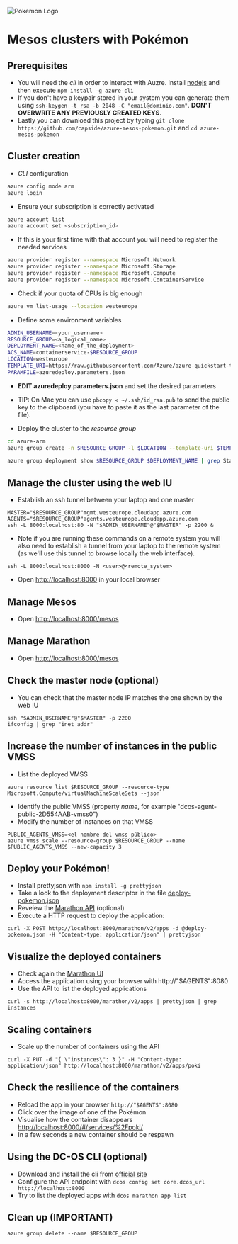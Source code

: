 
![Pokemon Logo](https://raw.githubusercontent.com/capside/azure-mesos-pokemon/master/pokemon.png)

# Mesos clusters with Pokémon

## Prerequisites

* You will need the *cli* in order to interact with Auzre. Install  [nodejs](https://nodejs.org/en/) and then execute  ```npm install -g azure-cli```
* If you don't have a keypair stored in your system you can generate them using ```ssh-keygen -t rsa -b 2048 -C "email@dominio.com"```. **DON'T OVERWRITE ANY PREVIOUSLY CREATED KEYS**.
* Lastly you can download this project by typing ```git clone https://github.com/capside/azure-mesos-pokemon.git``` and ```cd azure-mesos-pokemon```

## Cluster creation

* *CLI* configuration

```bash
azure config mode arm
azure login
``` 
* Ensure your subscription is correctly activated

```bash
azure account list
azure account set <subscription_id>
``` 

* If this is your first time with that account you will need to register the needed services

```bash
azure provider register --namespace Microsoft.Network
azure provider register --namespace Microsoft.Storage
azure provider register --namespace Microsoft.Compute
azure provider register --namespace Microsoft.ContainerService
``` 

* Check if your quota of CPUs is big enough

```bash
azure vm list-usage --location westeurope
```

* Define some environment variables

```bash
ADMIN_USERNAME=<your_username>
RESOURCE_GROUP=<a_logical_name>
DEPLOYMENT_NAME=<name_of_the_deployment>
ACS_NAME=containerservice-$RESOURCE_GROUP
LOCATION=westeurope
TEMPLATE_URI=https://raw.githubusercontent.com/Azure/azure-quickstart-templates/master/101-acs-dcos/azuredeploy.json
PARAMFILE=azuredeploy.parameters.json
```

* **EDIT azuredeploy.parameters.json** and set the desired parameters
* TIP: On Mac you can use ```pbcopy < ~/.ssh/id_rsa.pub``` to send the public key to the clipboard (you have to paste it as the last parameter of the file).

* Deploy the cluster to the *resource group*

```bash
cd azure-arm
azure group create -n $RESOURCE_GROUP -l $LOCATION --template-uri $TEMPLATE_URI -e $PARAMFILE --deployment-name $DEPLOYMENT_NAME

azure group deployment show $RESOURCE_GROUP $DEPLOYMENT_NAME | grep State
```

## Manage the cluster using the web IU

* Establish an ssh tunnel between your laptop and one master

```
MASTER="$RESOURCE_GROUP"mgmt.westeurope.cloudapp.azure.com
AGENTS="$RESOURCE_GROUP"agents.westeurope.cloudapp.azure.com
ssh -L 8000:localhost:80 -N "$ADMIN_USERNAME"@"$MASTER" -p 2200 &
```

* Note if you are running these commands on a remote system you will also need to establish a tunnel from your laptop to the remote system (as we'll use this tunnel to browse locally the web interface).

```
ssh -L 8000:localhost:8000 -N <user>@<remote_system>
```

* Open [http://localhost:8000](http://localhost:8000) in your local browser

## Manage Mesos

* Open [http://localhost:8000/mesos](http://localhost:8000/mesos) 

## Manage Marathon

* Open [http://localhost:8000/mesos](http://localhost:8000/mesos) 

## Check the master node (optional)

* You can check that the master node IP matches the one shown by the web IU

```
ssh "$ADMIN_USERNAME"@"$MASTER" -p 2200
ifconfig | grep "inet addr"
```

## Increase the number of instances in the public VMSS

* List the deployed VMSS

```
azure resource list $RESOURCE_GROUP --resource-type Microsoft.Compute/virtualMachineScaleSets --json  
``` 

* Identify the public VMSS (property *name*, for example "dcos-agent-public-2D554AAB-vmss0")
* Modify the number of instances on that VMSS

```
PUBLIC_AGENTS_VMSS=<el nombre del vmss público>
azure vmss scale --resource-group $RESOURCE_GROUP --name $PUBLIC_AGENTS_VMSS --new-capacity 3
```

## Deploy your Pokémon!

* Install prettyjson with ```npm install -g prettyjson```
* Take a look to the deployment descriptor in the file [deploy-pokemon.json](https://github.com/capside/azure-mesos-pokemon/blob/master/azure-arm/deploy-pokemon.json)
* Reveiew the [Marathon API](https://mesosphere.github.io/marathon/docs/rest-api.html) (optional)
* Execute a HTTP request to deploy the application:

```
curl -X POST http://localhost:8000/marathon/v2/apps -d @deploy-pokemon.json -H "Content-type: application/json" | prettyjson
```

## Visualize the deployed containers

* Check again the [Marathon UI](http://localhost:8000/marathon)
* Access the application using your browser with http://"$AGENTS":8080
* Use the API to list the deployed applications

```
curl -s http://localhost:8000/marathon/v2/apps | prettyjson | grep instances
```

## Scaling containers

* Scale up the number of containers using the API

```
curl -X PUT -d "{ \"instances\": 3 }" -H "Content-type: application/json" http://localhost:8000/marathon/v2/apps/poki
```

## Check the resilience of the containers

* Reload the app in your browser ```http://"$AGENTS":8080```
* Click over the image of one of the Pokémon
* Visualise how the container disappears [http://localhost:8000/#/services/%2Fpoki/](http://localhost:8000/#/services/%2Fpoki/)
* In a few seconds a new container should be respawn

## Using the DC-OS CLI (optional)

* Download and install the cli from [official site](https://dcos.io/docs/1.8/usage/cli/install/#windows)
* Configure the API endpoint with ```dcos config set core.dcos_url http://localhost:8000```
* Try to list the deployed apps with ```dcos marathon app list```

## Clean up (**IMPORTANT**)

```
azure group delete --name $RESOURCE_GROUP 
``` 
 
 
 
